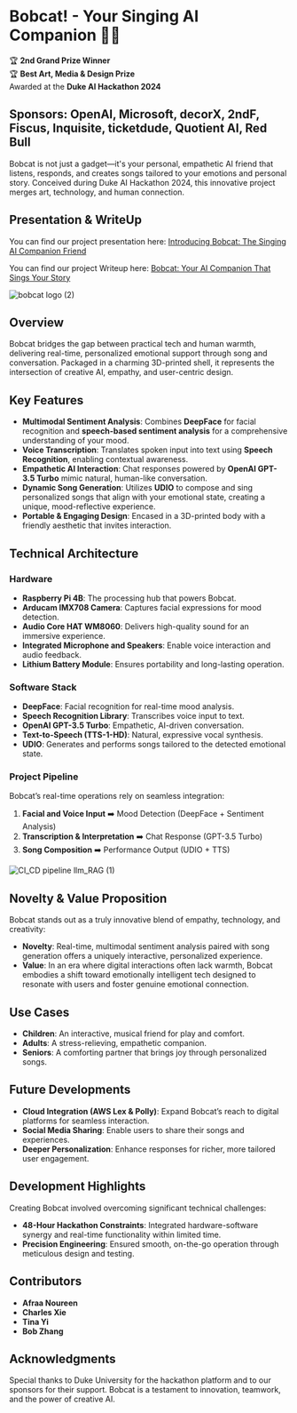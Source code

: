 # Bobcat! - Your Singing AI Companion 🎵🤖
🏆 **2nd Grand Prize Winner**  
🏆 **Best Art, Media & Design Prize**  
Awarded at the **Duke AI Hackathon 2024**

**Sponsors**: OpenAI, Microsoft, decorX, 2ndF, Fiscus, Inquisite, ticketdude, Quotient AI, Red Bull
---
Bobcat is not just a gadget—it's your personal, empathetic AI friend that listens, responds, and creates songs tailored to your emotions and personal story. Conceived during Duke AI Hackathon 2024, this innovative project merges art, technology, and human connection.

## Presentation & WriteUp
You can find our project presentation here: [Introducing Bobcat: The Singing AI Companion Friend](AI_Hackathon/Introducing%20Bobcat%20The%20Singing%20AI%20Companion%20Friend.pdf)

You can find our project Writeup here: [Bobcat: Your AI Companion That Sings Your Story](Bobcat_%20Your%20AI%20Companion%20That%20Sings%20Your%20Story.pdf)

![bobcat logo (2)](https://github.com/user-attachments/assets/57a96817-8771-4aee-a4e5-2e4d1502c63d)

## Overview

Bobcat bridges the gap between practical tech and human warmth, delivering real-time, personalized emotional support through song and conversation. Packaged in a charming 3D-printed shell, it represents the intersection of creative AI, empathy, and user-centric design.

## Key Features

- **Multimodal Sentiment Analysis**: Combines **DeepFace** for facial recognition and **speech-based sentiment analysis** for a comprehensive understanding of your mood.
- **Voice Transcription**: Translates spoken input into text using **Speech Recognition**, enabling contextual awareness.
- **Empathetic AI Interaction**: Chat responses powered by **OpenAI GPT-3.5 Turbo** mimic natural, human-like conversation.
- **Dynamic Song Generation**: Utilizes **UDIO** to compose and sing personalized songs that align with your emotional state, creating a unique, mood-reflective experience.
- **Portable & Engaging Design**: Encased in a 3D-printed body with a friendly aesthetic that invites interaction.

## Technical Architecture

### Hardware
- **Raspberry Pi 4B**: The processing hub that powers Bobcat.
- **Arducam IMX708 Camera**: Captures facial expressions for mood detection.
- **Audio Core HAT WM8060**: Delivers high-quality sound for an immersive experience.
- **Integrated Microphone and Speakers**: Enable voice interaction and audio feedback.
- **Lithium Battery Module**: Ensures portability and long-lasting operation.

### Software Stack
- **DeepFace**: Facial recognition for real-time mood analysis.
- **Speech Recognition Library**: Transcribes voice input to text.
- **OpenAI GPT-3.5 Turbo**: Empathetic, AI-driven conversation.
- **Text-to-Speech (TTS-1-HD)**: Natural, expressive vocal synthesis.
- **UDIO**: Generates and performs songs tailored to the detected emotional state.

### Project Pipeline
Bobcat’s real-time operations rely on seamless integration:
1. **Facial and Voice Input** ➡️ Mood Detection (DeepFace + Sentiment Analysis)
2. **Transcription & Interpretation** ➡️ Chat Response (GPT-3.5 Turbo)
3. **Song Composition** ➡️ Performance Output (UDIO + TTS)

![CI_CD pipeline llm_RAG (1)](https://github.com/user-attachments/assets/28ea490d-214c-4824-9dc9-b766fe02bc87)

## Novelty & Value Proposition

Bobcat stands out as a truly innovative blend of empathy, technology, and creativity:
- **Novelty**: Real-time, multimodal sentiment analysis paired with song generation offers a uniquely interactive, personalized experience.
- **Value**: In an era where digital interactions often lack warmth, Bobcat embodies a shift toward emotionally intelligent tech designed to resonate with users and foster genuine emotional connection.

## Use Cases
- **Children**: An interactive, musical friend for play and comfort.
- **Adults**: A stress-relieving, empathetic companion.
- **Seniors**: A comforting partner that brings joy through personalized songs.

## Future Developments
- **Cloud Integration (AWS Lex & Polly)**: Expand Bobcat’s reach to digital platforms for seamless interaction.
- **Social Media Sharing**: Enable users to share their songs and experiences.
- **Deeper Personalization**: Enhance responses for richer, more tailored user engagement.

## Development Highlights
Creating Bobcat involved overcoming significant technical challenges:
- **48-Hour Hackathon Constraints**: Integrated hardware-software synergy and real-time functionality within limited time.
- **Precision Engineering**: Ensured smooth, on-the-go operation through meticulous design and testing.

## Contributors
- **Afraa Noureen**
- **Charles Xie**
- **Tina Yi**
- **Bob Zhang**

## Acknowledgments
Special thanks to Duke University for the hackathon platform and to our sponsors for their support. Bobcat is a testament to innovation, teamwork, and the power of creative AI.
